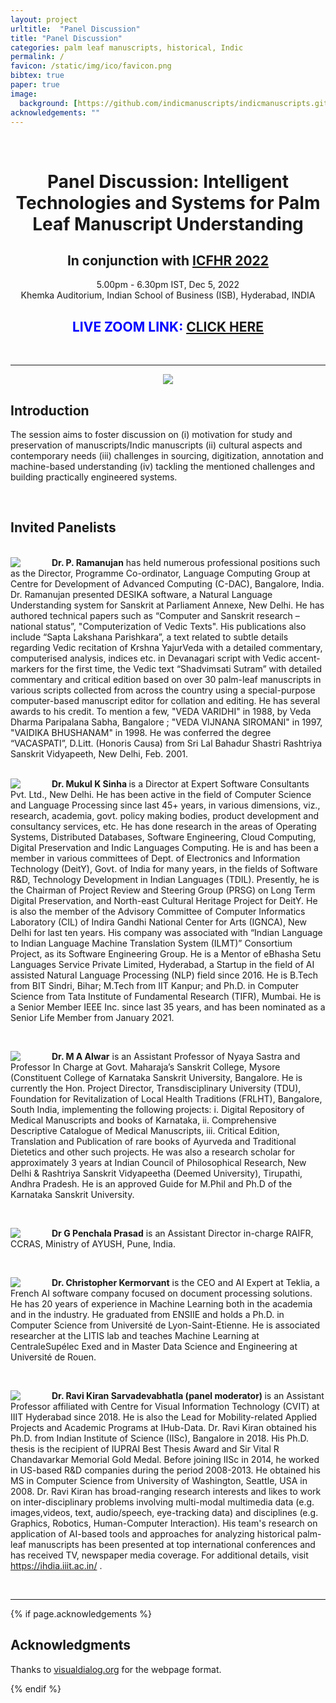 ```yaml
---
layout: project
urltitle:  "Panel Discussion"
title: "Panel Discussion"
categories: palm leaf manuscripts, historical, Indic
permalink: /
favicon: /static/img/ico/favicon.png
bibtex: true
paper: true
image:
  background: [https://github.com/indicmanuscripts/indicmanuscripts.github.io/blob/main/static/img/6702_18_2_2022_15_52_37_1_PALM_LEAFMANUSCRIPTS.jpeg]
acknowledgements: ""
---
```


<br>
<div class="row">
  <div class="col-xs-12">
    <center><h1>Panel Discussion: Intelligent Technologies and Systems for Palm Leaf Manuscript Understanding</h1></center>
    <center><h2>In conjunction with <a href="https://icfhr2022.org/">ICFHR 2022</a></h2></center>
    <center><span style="font-weight:400;">5.00pm - 6.30pm IST, Dec 5, 2022 </span></center>
    <center><span style="font-weight:400;">Khemka Auditorium, Indian School of Business (ISB), Hyderabad, INDIA </span></center>
    <center><h2><b><font color="blue"> LIVE ZOOM LINK:  <a href="https://iiit-ac-in.zoom.us/j/97437459787">CLICK HERE</a> </b></font></h2></center>    
    <center><span style="color:#e74c3c;font-weight:400;"></span></center>
    <br/>
  </div>
</div>

<hr>

<div align="center">
<img src="https://i.imgur.com/vZxA3fK.png">
</div>

<div class="row" id="intro">
  <div class="col-xs-12">
    <h2>Introduction</h2>
  </div>
</div>
<div class="row">
  <div class="col-xs-12">
    <p>
The session aims to foster discussion on (i) motivation for study and preservation of manuscripts/Indic manuscripts (ii) cultural aspects and contemporary needs (iii) challenges in sourcing, digitization, annotation and machine-based understanding (iv) tackling the mentioned challenges and building practically engineered systems.
    </p>
  </div>
</div> <br>



<div class="row" id="speakers">
  <div class="col-xs-12">
    <h2>Invited Panelists</h2>
  </div>
</div><br>

<div class="row">
  <div class="col-md-12">    
    <img class="people-pic" style="float:left;margin-right:50px;" src="{{ "/static/img/people/p-ramanujan.jpeg" | prepend:site.baseurl }}">
      <b>Dr. P. Ramanujan</b> has held numerous professional positions such as the Director, Programme Co-ordinator, Language Computing Group at Centre for Development of Advanced Computing (C-DAC), Bangalore, India. Dr. Ramanujan presented DESIKA software, a Natural Language Understanding system for Sanskrit at Parliament Annexe, New Delhi. He has authored technical papers such as “Computer and Sanskrit research – national status”,  "Computerization of Vedic Texts". His publications also include “Sapta Lakshana Parishkara”, a text related to subtle details regarding Vedic recitation of Krshna YajurVeda with a detailed commentary, computerised analysis, indices etc. in Devanagari script with Vedic accent-markers for the first time, the Vedic text “Shadvimsati Sutram” with detailed commentary and critical edition based on over 30 palm-leaf manuscripts in various scripts collected from across the country using a special-purpose computer-based manuscript editor for collation and editing. He has several awards to his credit. To mention a few, "VEDA VARIDHI" in 1988, by Veda Dharma Paripalana Sabha, Bangalore ; "VEDA VIJNANA SIROMANI" in 1997, "VAIDIKA BHUSHANAM" in 1998. He was conferred the degree “VACASPATI”, D.Litt. (Honoris Causa) from Sri Lal Bahadur Shastri Rashtriya Sanskrit Vidyapeeth, New Delhi, Feb. 2001.
  </div>
</div><br>

<div class="row">
  <div class="col-md-12">
    <img class="people-pic" style="float:left;margin-right:50px;" src="{{ "/static/img/people/mukulsinha.jpeg" | prepend:site.baseurl }}">
    <p>
      <b>Dr. Mukul K Sinha </b> is a Director at Expert Software Consultants Pvt. Ltd., New Delhi. He has been active in the field of Computer Science and Language Processing since last 45+ years, in various dimensions, viz., research, academia, govt. policy making bodies, product development and consultancy services, etc. He has done research in the areas of Operating Systems, Distributed Databases, Software Engineering, Cloud Computing, Digital Preservation and Indic Languages Computing. He is and has been a member in various committees of Dept. of Electronics and Information Technology (DeitY), Govt. of India for many years, in the fields of Software R&D, Technology Development in Indian Languages (TDIL). Presently, he is the Chairman of Project Review and Steering Group (PRSG) on Long Term Digital Preservation, and North-east Cultural Heritage Project for DeitY. He is also the member of the Advisory Committee of Computer Informatics Laboratory (CIL) of Indira Gandhi National Center for Arts (IGNCA), New Delhi for last ten years.   His company was associated with “Indian Language to Indian Language Machine Translation System (ILMT)” Consortium Project, as its Software Engineering Group. He is a Mentor of eBhasha Setu Languages Service Private Limited, Hyderabad, a Startup in the field of AI assisted Natural Language Processing (NLP) field since 2016. He is B.Tech from BIT Sindri, Bihar; M.Tech from IIT Kanpur; and Ph.D. in Computer Science from Tata Institute of Fundamental Research (TIFR), Mumbai. He is a Senior Member IEEE Inc. since last 35 years, and has been nominated as a Senior Life Member from January 2021.
    </p>
  </div>
</div><br>

<div class="row">
  <div class="col-md-12">
    <img class="people-pic" style="float:left;margin-right:50px;" src="{{ "/static/img/people/ma-alwar.jpg" | prepend:site.baseurl }}">
    <p>
      <b>Dr. M A Alwar</b> is an Assistant Professor of Nyaya Sastra and Professor In Charge at Govt. Maharaja’s Sanskrit College, Mysore (Constituent College of Karnataka Sanskrit University, Bangalore. He is currently the Hon. Project Director, Transdisciplinary University (TDU), Foundation for
Revitalization of Local Health Traditions (FRLHT), Bangalore, South India, implementing the following projects: i. Digital Repository of Medical Manuscripts and books of Karnataka, ii. Comprehensive Descriptive Catalogue of Medical Manuscripts, iii. Critical Edition, Translation and Publication of rare books of Ayurveda and Traditional Dietetics and other such projects. He was also a research scholar for approximately 3 years at Indian Council of Philosophical Research, New Delhi & Rashtriya Sanskrit Vidyapeetha (Deemed University), Tirupathi, Andhra Pradesh. He is an approved Guide for M.Phil and Ph.D of the Karnataka Sanskrit University.</p>
  </div>
</div><br>

<div class="row">
  <div class="col-md-12">
    <img class="people-pic" style="float:left;margin-right:50px;" src="{{ "/static/img/people/gp-prasad.jpeg" | prepend:site.baseurl }}">
    <p>
      <b>Dr G Penchala Prasad</b> is an Assistant Director in-charge RAIFR, CCRAS, Ministry of AYUSH, Pune, India.
    </p>
  </div>
</div><br>

<div class="row">
  <div class="col-md-12">
    <img class="people-pic" style="float:left;margin-right:50px;" src="{{ "/static/img/people/kermorvant.jpeg" | prepend:site.baseurl }}">
    <p>
      <b>Dr. Christopher Kermorvant</b> is the CEO and AI Expert at Teklia, a French AI software company focused on document processing solutions. He has 20 years of experience in Machine Learning both in the academia and in the industry.  He graduated from ENSIIE and holds a Ph.D. in Computer Science from Université de Lyon-Saint-Etienne. He is associated researcher at the LITIS lab and teaches Machine Learning at CentraleSupélec Exed and in Master Data Science and Engineering at Université de Rouen. 
    </p>
  </div>
</div><br>

<div class="row">
  <div class="col-md-12">
    <img class="people-pic" style="float:left;margin-right:50px;" src="{{ "/static/img/people/ravipic.jpeg" | prepend:site.baseurl }}">
    <p>
      <b>Dr. Ravi Kiran Sarvadevabhatla (panel moderator) </b> is an Assistant Professor affiliated with Centre for Visual Information Technology (CVIT) at IIIT Hyderabad since 2018.  He is also the Lead for Mobility-related Applied Projects and Academic Programs at IHub-Data. Dr. Ravi Kiran obtained his Ph.D. from Indian Institute of Science (IISc), Bangalore in 2018. His Ph.D. thesis is the recipient of IUPRAI Best Thesis Award and Sir Vital R Chandavarkar Memorial Gold Medal. Before joining IISc in 2014, he worked in US-based R&D companies during the period 2008-2013. He obtained his MS in Computer Science from University of Washington, Seattle, USA in 2008. Dr. Ravi Kiran has broad-ranging research interests and likes to work on inter-disciplinary problems involving multi-modal multimedia data (e.g. images,videos, text, audio/speech, eye-tracking data) and disciplines (e.g. Graphics, Robotics, Human-Computer Interaction). His team's research on application of AI-based tools and approaches for analyzing historical palm-leaf manuscripts has been presented at top international conferences and has received TV, newspaper media coverage. For additional details, visit <a href="https://ihdia.iiit.ac.in/">https://ihdia.iiit.ac.in/</a> .
    </p>
  </div>
</div><br>



<hr>

{% if page.acknowledgements %}
<div class="row">
  <div class="col-xs-12">
    <h2>Acknowledgments</h2>
  </div>
</div>
<a name="/acknowledgements"></a>
<div class="row">
  <div class="col-xs-12">
    <p>
      Thanks to <span style="color:#1a1aff;font-weight:400;"> <a href="https://visualdialog.org/">visualdialog.org</a></span> for the webpage format.
    </p>
  </div>
</div>
{% endif %}

<br>

